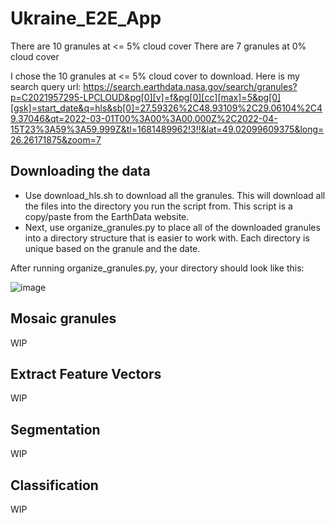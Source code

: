 # Ukraine_E2E_App

There are 10 granules at <= 5% cloud cover
There are 7 granules at 0% cloud cover

I chose the 10 granules at <= 5% cloud cover to download. Here is my search query url:
https://search.earthdata.nasa.gov/search/granules?p=C2021957295-LPCLOUD&pg[0][v]=f&pg[0][cc][max]=5&pg[0][gsk]=start_date&q=hls&sb[0]=27.59326%2C48.93109%2C29.06104%2C49.37046&qt=2022-03-01T00%3A00%3A00.000Z%2C2022-04-15T23%3A59%3A59.999Z&tl=1681489962!3!!&lat=49.02099609375&long=26.26171875&zoom=7

## Downloading the data
- Use download_hls.sh to download all the granules. This will download all the files into the directory you run the script from. This script is a copy/paste from the EarthData website.
- Next, use organize_granules.py to place all of the downloaded granules into a directory structure that is easier to work with. Each directory is unique based on the granule and the date.

After running organize_granules.py, your directory should look like this:

![image](https://github.com/easierdata/Ukraine_E2E_App/assets/9572232/be20d152-b9ed-4f21-8251-b71b6f4ce900)

## Mosaic granules
WIP

## Extract Feature Vectors
WIP

## Segmentation
WIP

## Classification
WIP
